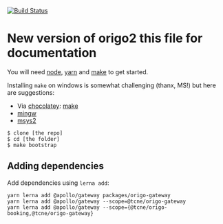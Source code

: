 [![Build Status](https://dev.azure.com/tcitnordic/BIT/_apis/build/status/Web%20Team%203/WebTeam3_origo2%20-%20CI?branchName=master)](https://dev.azure.com/tcitnordic/BIT/_build/latest?definitionId=609&branchName=master)

# New version of origo2 this file for documentation

You will need 
[node](https://nodejs.org/),
[yarn](https://yarnpkg.com/) and
[make](https://www.gnu.org/software/make/) to get started.

Installing `make` on windows is somewhat challenging (thanx, MS!) but here are suggestions: 
* Via [chocolatey](https://chocolatey.org/install): [make](https://chocolatey.org/packages/make)
* [mingw](http://mingw.org/)
* [msys2](https://www.msys2.org/)

```
$ clone [the repo]
$ cd [the folder]
$ make bootstrap
```

## Adding dependencies
Add dependencies using `lerna add`:
```
yarn lerna add @apollo/gateway packages/origo-gateway
yarn lerna add @apollo/gateway --scope=@tcne/origo-gateway
yarn lerna add @apollo/gateway --scope={@tcne/origo-booking,@tcne/origo-gateway}
```
